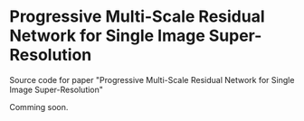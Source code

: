 # Progressive Multi-Scale Residual Network for Single Image Super-Resolution
Source code for paper "Progressive Multi-Scale Residual Network for Single Image Super-Resolution"

Comming soon.
